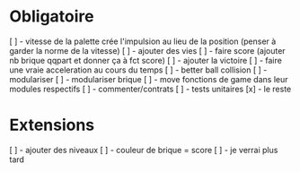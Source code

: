 # Obligatoire

[ ] - vitesse de la palette crée l'impulsion au lieu de la position (penser à garder la norme de la vitesse)
[ ] - ajouter des vies
[ ] - faire score (ajouter nb brique qqpart et donner ça à fct score)
[ ] - ajouter la victoire
[ ] - faire une vraie acceleration au cours du temps
[ ] - better ball collision
[ ] - modulariser
  [ ] - modulariser brique
  [ ] - move fonctions de game dans leur modules respectifs
[ ] - commenter/contrats
[ ] - tests unitaires
[x] - le reste

# Extensions

[ ] - ajouter des niveaux
[ ] - couleur de brique = score
[ ] - je verrai plus tard
